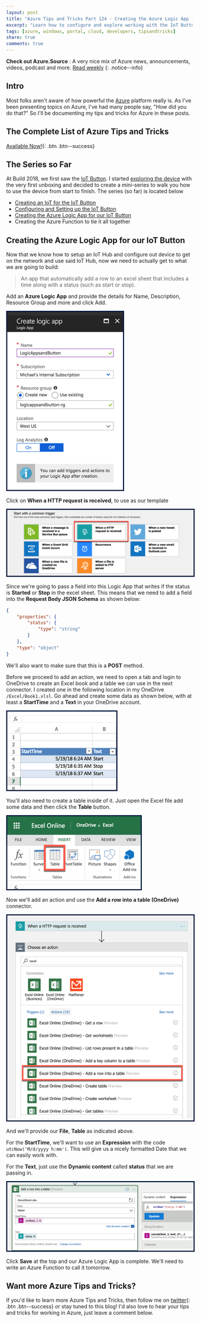 ```yaml
---
layout: post
title: "Azure Tips and Tricks Part 124 - Creating the Azure Logic App for our IoT Button"
excerpt: "Learn how to configure and explore working with the IoT Button"
tags: [azure, windows, portal, cloud, developers, tipsandtricks]
share: true
comments: true
---
```


**Check out Azure.Source** : A very nice mix of Azure news, announcements, videos, podcast and more. [Read weekly](https://azure.microsoft.com/en-us/blog/azure-source-volume-31/)
{: .notice--info}

## Intro

Most folks aren't aware of how powerful the [Azure](http://www.azure.com) platform really is. As I've been presenting topics on Azure, I've had many people say, "How did you do that?" So I'll be documenting my tips and tricks for Azure in these posts.

## The Complete List of Azure Tips and Tricks

[Available Now!](https://michaelcrump.net/azure-tips-and-tricks-complete-list/){: .btn .btn--success} 

## The Series so Far

At Build 2018, we first saw the [IoT Button](http://aka.ms/button). I started [exploring the device](https://www.youtube.com/watch?v=OdGHWwRBf_c) with the very first unboxing and decided to create a mini-series to walk you how to use the device from start to finish. The series (so far) is located below

* [Creating an IoT for the IoT Button](http://www.michaelcrump.net/azure-tips-and-tricks122/)
* [Configuring and Setting up the IoT Button](http://www.michaelcrump.net/azure-tips-and-tricks123/)
* [Creating the Azure Logic App for our IoT Button](http://www.michaelcrump.net/azure-tips-and-tricks124/)
* Creating the Azure Function to tie it all together

## Creating the Azure Logic App for our IoT Button

Now that we know how to setup an IoT Hub and configure out device to get on the network and use said IoT Hub, now we need to actually get to what we are going to build:

> An app that automatically add a row to an excel sheet that includes a time along with a status (such as start or stop).

Add an **Azure Logic App** and provide the details for Name, Description, Resource Group and more and click Add.

<img style="border:3px solid #021a40" src="/files/iotbutton16.png">

Click on **When a HTTP request is received**, to use as our template

<img style="border:3px solid #021a40" src="/files/iotbutton17.png">

Since we're going to pass a field into this Logic App that writes if the status is **Started** or **Stop** in the excel sheet. This means that we need to add a field into the **Request Body JSON Schema** as shown below:

```json
{
    "properties": {
        "status": {
            "type": "string"
        }
    },
    "type": "object"
}
```

We'll also want to make sure that this is a **POST** method. 

Before we proceed to add an action, we need to open a tab and login to OneDrive to create an Excel book and a table we can use in the next connector. I created one in the following location in my OneDrive `/Excel/Book1.xlsl`. Go ahead and create some data as shown below, with at least a **StartTime** and a **Text** in your OneDrive account.

<img style="border:3px solid #021a40" src="/files/iotbutton21.png">

You'll also need to create a table inside of it. Just open the Excel file add some data and then click the **Table** button. 

<img style="border:3px solid #021a40" src="/files/iotbutton20.png">


Now we'll add an action and use the **Add a row into a table (OneDrive)** connector. 

<img style="border:3px solid #021a40" src="/files/iotbutton18.png">

And we'll provide our **File**, **Table** as indicated above. 

For the **StartTime**, we'll want to use an **Expression** with the code `utcNow('M/d/yyyy h:mm')`. This will give us a nicely formatted Date that we can easily work with. 

For the **Text**, just use the **Dynamic content** called **status** that we are passing in. 

<img style="border:3px solid #021a40" src="/files/iotbutton19.png">

Click **Save** at the top and our Azure Logic App is complete. We'll need to write an Azure Function to call it tomorrow. 


## Want more Azure Tips and Tricks?

If you'd like to learn more Azure Tips and Tricks, then follow me on [twitter](http://twitter.com/mbcrump){: .btn .btn--success} or stay tuned to this blog! I'd also love to hear your tips and tricks for working in Azure, just leave a comment below. 